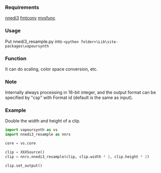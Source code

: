 ### Requirements
[nnedi3](https://github.com/HomeOfVapourSynthEvolution/VapourSynth-EEDI3) [fmtconv](https://github.com/EleonoreMizo/fmtconv/) [mvsfunc](https://github.com/HomeOfVapourSynthEvolution/mvsfunc)

### Usage
Put nnedi3_resample.py into `<python folder>\Lib\site-packages\vapoursynth`

### Function
It can do scaling, color space conversion, etc.

### Note
Internally always processing in 16-bit integer, and the output format can be specified by "csp" with Format id (default is the same as input).

### Example
Double the width and height of a clip.

```Python
import vapoursynth as vs
import nnedi3_resample as nnrs

core = vs.core

clip = XXXSource()
clip = nnrs.nnedi3_resample(clip, clip.width * 2, clip.height * 2)

clip.set_output()
```